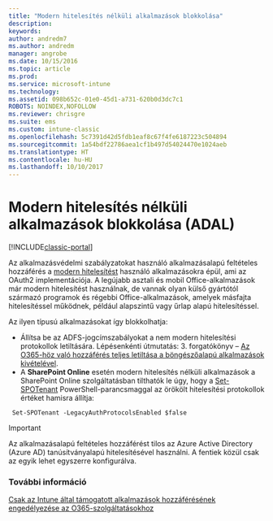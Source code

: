 ```yaml
---
title: "Modern hitelesítés nélküli alkalmazások blokkolása"
description: 
keywords: 
author: andredm7
ms.author: andredm
manager: angrobe
ms.date: 10/15/2016
ms.topic: article
ms.prod: 
ms.service: microsoft-intune
ms.technology: 
ms.assetid: 098b652c-01e0-45d1-a731-620b0d3dc7c1
ROBOTS: NOINDEX,NOFOLLOW
ms.reviewer: chrisgre
ms.suite: ems
ms.custom: intune-classic
ms.openlocfilehash: 5c7391d42d5fdb1eaf8c67f4fe6187223c504894
ms.sourcegitcommit: 1a54bdf22786aea1cf1b497d54024470e1024aeb
ms.translationtype: HT
ms.contentlocale: hu-HU
ms.lasthandoff: 10/10/2017
---
```

# <a name="block-apps-that-do-not-use-modern-authentication-adal"></a>Modern hitelesítés nélküli alkalmazások blokkolása (ADAL)

[!INCLUDE[classic-portal](../includes/classic-portal.md)]

Az alkalmazásvédelmi szabályzatokat használó alkalmazásalapú feltételes hozzáférés a [modern hitelesítést](https://support.office.com/article/Using-Office-365-modern-authentication-with-Office-clients-776c0036-66fd-41cb-8928-5495c0f9168a) használó alkalmazásokra épül, ami az OAuth2 implementációja. A legújabb asztali és mobil Office-alkalmazások már modern hitelesítést használnak, de vannak olyan külső gyártótól származó programok és régebbi Office-alkalmazások, amelyek másfajta hitelesítéssel működnek, például alapszintű vagy űrlap alapú hitelesítéssel.

Az ilyen típusú alkalmazásokat így blokkolhatja:

* Állítsa be az ADFS-jogcímszabályokat a nem modern hitelesítési protokollok letiltására. Lépésenkénti útmutatás: 3. forgatókönyv – [Az O365-höz való hozzáférés teljes letiltása a böngészőalapú alkalmazások kivételével](https://technet.microsoft.com/library/dn592182.aspx).
* A **SharePoint Online** esetén modern hitelesítés nélküli alkalmazások a SharePoint Online szolgáltatásban tilthatók le úgy, hogy a [Set-SPOTenant](https://technet.microsoft.com/library/fp161390.aspx) PowerShell-parancsmaggal az örökölt hitelesítési protokollok értéket hamisra állítja:

```
 Set-SPOTenant -LegacyAuthProtocolsEnabled $false

```


>[!IMPORTANT]
>Az alkalmazásalapú feltételes hozzáférést tilos az Azure Active Directory (Azure AD) tanúsítványalapú hitelesítésével használni. A fentiek közül csak az egyik lehet egyszerre konfigurálva.

### <a name="see-also"></a>További információ
[Csak az Intune által támogatott alkalmazások hozzáférésének engedélyezése az O365-szolgáltatásokhoz](allow-policy-managed-apps-access-to-o365.md)
